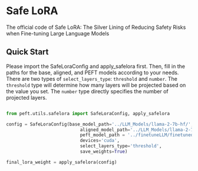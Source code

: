 # Safe LoRA 

The official code of Safe LoRA: The Silver Lining of Reducing Safety Risks when Fine-tuning Large Language Models

## Quick Start

Please import the SafeLoraConfig and apply_safelora first.
Then, fill in the paths for the base, aligned, and PEFT models according to your needs. There are two types of `select_layers_type`: `threshold` and `number`. The `threshold` type will determine how many layers will be projected based on the value you set. The `number` type directly specifies the number of projected layers.

```python

from peft.utils.safelora import SafeLoraConfig, apply_safelora

config = SafeLoraConfig(base_model_path='../LLM_Models/llama-2-7b-hf/',\
                            aligned_model_path='../LLM_Models/llama-2-7b-chat-fp16/',
                            peft_model_path = '../finetuneLLM/finetuned_models/samsumBad-7b-fp16-peft-seed-42',
                            devices='cuda',
                            select_layers_type='threshold',
                            save_weights=True)

final_lora_weight = apply_safelora(config)

```
